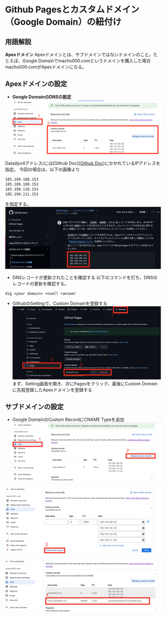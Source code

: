 # Github Pagesとカスタムドメイン（Google Domain）の紐付け

## 用語解説
__Apexドメイン__
Apexドメインとは、サブドメインではないドメインのこと。たとえば、Google Domainでmacho000.comというドメインを購入した場合macho000.comがApexドメインになる。

## Apexドメインの設定
- __Google DomainのDNSの設定__
![picture 4](../images/6e058426a3c4ba8d072a1a2fee34e710e31ca71957b1a7b219448bf7832bfef8.jpg)  

Data(Ipv4アドレス)には[Github Doc]([Github Doc](https://docs.github.com/ja/pages/configuring-a-custom-domain-for-your-github-pages-site/managing-a-custom-domain-for-your-github-pages-site))にかかれているIPアドレスを指定。
今回の場合は、以下の画像より
```
185.199.108.153
185.199.109.153
185.199.110.153
185.199.111.153
```
を指定する。
![picture 5](../images/3dc6ace52e2dda9487e6470d9b0764a1e665531f687afb5d42da2e7dd4d976b4.jpg)   
  
- DNSレコードが更新されたことを確認する
以下のコマンドを打ち、DNSのレコードの更新を確認する。
```
dig <your domain> +noall +answer
```

- GithubのSettingで、Custom Domainを登録する
![picture 6](../images/a993b84c53e7b6dd42626fd1dcfbc76a6641b810e16f12323c8f3404fb69df66.jpg)  
まず、Setting画面を開き、次にPagesをクリック、最後にCustom Domainに先程登録したApexドメインを登録する

## サブドメインの設定
- Google DomainのCustom RecordにCNAME Typeを追加
![picture 7](../images/f2072f250fd764efd3e7af350df6295123c4d2390ebba8ac2b1bd2161eee15f8.jpg)  

![picture 8](../images/6e18aaeec4116aca26985470d03121e199db577c5989932653b3ced99758fa25.jpg)  

![picture 9](../images/2aa3e34f07709411cb5e12faa784fc36c7cf31e9526747daefc98a0db998f9a8.jpg)  

